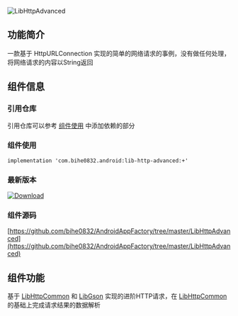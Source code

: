 ![LibHttpAdvanced](https://img.shields.io/badge/AndroidAppFactory-LibHttpAdvanced-brightgreen)

## 功能简介

一款基于 HttpURLConnection 实现的简单的网络请求的事例，没有做任何处理，将网络请求的内容以String返回

## 组件信息

### 引用仓库

引用仓库可以参考 [组件使用](./../start.md) 中添加依赖的部分

### 组件使用

    implementation 'com.bihe0832.android:lib-http-advanced:+'

### 最新版本

[ ![Download](https://api.bintray.com/packages/bihe0832/android/lib-http-advanced/images/download.svg) ](https://bintray.com/bihe0832/android/lib-http-advanced/_latestVersion)

### 组件源码

[https://github.com/bihe0832/AndroidAppFactory/tree/master/LibHttpAdvanced](https://github.com/bihe0832/AndroidAppFactory/tree/master/LibHttpAdvanced)

## 组件功能

基于 [LibHttpCommon](./lib-http-common.md) 和 [LibGson](./lib-gson.md) 实现的进阶HTTP请求，在 [LibHttpCommon](./lib-http-common.md) 的基础上完成请求结果的数据解析 

<!-- ## 事例代码

[https://github.com/bihe0832/AndroidAppFactory/tree/master/APPTest/src/main/java/com/bihe0832/android/test/module/request/TestHttpActivity.kt](https://github.com/bihe0832/AndroidAppFactory/tree/master/APPTest/src/main/java/com/bihe0832/android/test/module/request/TestHttpActivity.kt) -->

